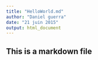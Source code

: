 ```yaml
---
title: "HelloWorld.md"
author: "Daniel guerra"
date: "21 juin 2015"
output: html_document
---
```


## This is a markdown file

